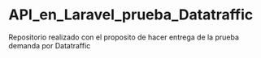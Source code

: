 # API_en_Laravel_prueba_Datatraffic
Repositorio realizado con el proposito de hacer entrega de la prueba demanda por Datatraffic
